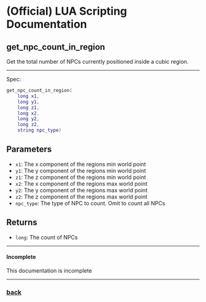
# (Official) LUA Scripting Documentation

## get_npc_count_in_region

Get the total number of NPCs currently positioned inside a cubic region.

___

Spec:

```lua
get_npc_count_in_region(
	long x1,
	long y1,
	long z1,
	long x2,
	long y2,
	long z2,
	string npc_type)
```

## Parameters

- `x1`: The x component of the regions min world point
- `y1`: The y component of the regions min world point
- `z1`: The z component of the regions min world point
- `x2`: The x component of the regions max world point
- `y2`: The y component of the regions max world point
- `z2`: The z component of the regions max world point
- `npc_type`: The type of NPC to count. Omit to count all NPCs

## Returns

- `long`: The count of NPCs

___

#### Incomplete

This documentation is incomplete

___

### [back](../getters)
